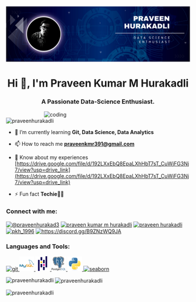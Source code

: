 ![logo](https://github.com/PraveenHurakadli/PraveenHurakadli/blob/main/GitHub%20Banner.png)
<h1 align="center">Hi 👋, I'm Praveen Kumar M Hurakadli</h1>
<h3 align="center">A Passionate Data-Science Enthusiast.</h3>

<img align="right" alt="coding" width="400" src="https://camo.githubusercontent.com/c1dcb74cc1c1835b1d716f5051499a2814c683c806b15f04b0eba492863703e9/68747470733a2f2f63646e2e6472696262626c652e636f6d2f75736572732f3733303730332f73637265656e73686f74732f363538313234332f6176656e746f2e676966">

<p align="left"> <img src="https://komarev.com/ghpvc/?username=praveenhurakadli&label=Profile%20views&color=0e75b6&style=flat" alt="praveenhurakadli" /> </p>

- 🌱 I’m currently learning **Git, Data Science, Data Analytics**

- 📫 How to reach me **praveenkmr391@gmail.com**

- 📄 Know about my experiences [https://drive.google.com/file/d/192LXxEbQ8EpaLXhHbT7sT_CuWjFG3Nj7/view?usp=drive_link](https://drive.google.com/file/d/192LXxEbQ8EpaLXhHbT7sT_CuWjFG3Nj7/view?usp=drive_link)

- ⚡ Fun fact **Techie🧑‍💻**

<h3 align="left">Connect with me:</h3>
<p align="left">
<a href="https://twitter.com/@praveenhurakad3" target="blank"><img align="center" src="https://raw.githubusercontent.com/rahuldkjain/github-profile-readme-generator/master/src/images/icons/Social/twitter.svg" alt="@praveenhurakad3" height="30" width="40" /></a>
<a href="https://linkedin.com/in/praveen kumar m hurakadli" target="blank"><img align="center" src="https://raw.githubusercontent.com/rahuldkjain/github-profile-readme-generator/master/src/images/icons/Social/linked-in-alt.svg" alt="praveen kumar m hurakadli" height="30" width="40" /></a>
<a href="https://fb.com/praveen hurakadli" target="blank"><img align="center" src="https://raw.githubusercontent.com/rahuldkjain/github-profile-readme-generator/master/src/images/icons/Social/facebook.svg" alt="praveen hurakadli" height="30" width="40" /></a>
<a href="https://instagram.com/pkh_1996" target="blank"><img align="center" src="https://raw.githubusercontent.com/rahuldkjain/github-profile-readme-generator/master/src/images/icons/Social/instagram.svg" alt="pkh_1996" height="30" width="40" /></a>
<a href="https://discord.gg/https://discord.gg/B9ZNzWQ9JA" target="blank"><img align="center" src="https://raw.githubusercontent.com/rahuldkjain/github-profile-readme-generator/master/src/images/icons/Social/discord.svg" alt="https://discord.gg/B9ZNzWQ9JA" height="30" width="40" /></a>
</p>

<h3 align="left">Languages and Tools:</h3>
<p align="left"> <a href="https://git-scm.com/" target="_blank" rel="noreferrer"> <img src="https://www.vectorlogo.zone/logos/git-scm/git-scm-icon.svg" alt="git" width="40" height="40"/> </a> <a href="https://www.mysql.com/" target="_blank" rel="noreferrer"> <img src="https://raw.githubusercontent.com/devicons/devicon/master/icons/mysql/mysql-original-wordmark.svg" alt="mysql" width="40" height="40"/> </a> <a href="https://pandas.pydata.org/" target="_blank" rel="noreferrer"> <img src="https://raw.githubusercontent.com/devicons/devicon/2ae2a900d2f041da66e950e4d48052658d850630/icons/pandas/pandas-original.svg" alt="pandas" width="40" height="40"/> </a> <a href="https://www.postgresql.org" target="_blank" rel="noreferrer"> <img src="https://raw.githubusercontent.com/devicons/devicon/master/icons/postgresql/postgresql-original-wordmark.svg" alt="postgresql" width="40" height="40"/> </a> <a href="https://www.python.org" target="_blank" rel="noreferrer"> <img src="https://raw.githubusercontent.com/devicons/devicon/master/icons/python/python-original.svg" alt="python" width="40" height="40"/> </a> <a href="https://seaborn.pydata.org/" target="_blank" rel="noreferrer"> <img src="https://seaborn.pydata.org/_images/logo-mark-lightbg.svg" alt="seaborn" width="40" height="40"/> </a> </p>

<p><img align="left" src="https://github-readme-stats.vercel.app/api/top-langs?username=praveenhurakadli&show_icons=true&locale=en&layout=compact" alt="praveenhurakadli" /></p>

<p>&nbsp;<img align="center" src="https://github-readme-stats.vercel.app/api?username=praveenhurakadli&show_icons=true&locale=en" alt="praveenhurakadli" /></p>

<p><img align="center" src="https://github-readme-streak-stats.herokuapp.com/?user=praveenhurakadli&" alt="praveenhurakadli" /></p>
